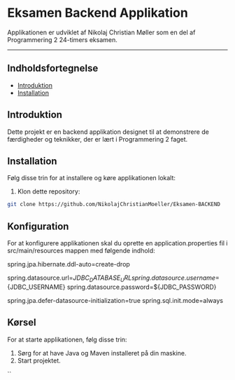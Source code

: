 # Eksamen Backend Applikation

Applikationen er udviklet af Nikolaj Christian Møller som en del af Programmering 2 24-timers eksamen.

<hr/>

## Indholdsfortegnelse
- [Introduktion](#introduktion)
- [Installation](#installation)

## Introduktion

Dette projekt er en backend applikation designet til at demonstrere de færdigheder og teknikker, der er lært i Programmering 2 faget.

## Installation

Følg disse trin for at installere og køre applikationen lokalt:

1. Klon dette repository:

```bash
git clone https://github.com/NikolajChristianMoeller/Eksamen-BACKEND

```

## Konfiguration

For at konfigurere applikationen skal du oprette en application.properties fil i src/main/resources mappen med følgende indhold:

spring.jpa.hibernate.ddl-auto=create-drop

spring.datasource.url=${JDBC_DATABASE_URL}
spring.datasource.username=${JDBC_USERNAME}
spring.datasource.password=${JDBC_PASSWORD}

spring.jpa.defer-datasource-initialization=true
spring.sql.init.mode=always

## Kørsel

For at starte applikationen, følg disse trin:

1. Sørg for at have Java og Maven installeret på din maskine.
2. Start projektet.

``